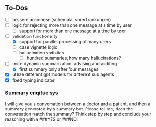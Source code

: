 ## To-Dos
- [ ] bessere anamnese (schemata, vorerkrankungen)
- [ ] logic for rejecting more than one message at a time by user
    - [ ] support for more than one message at a time by user   
- [ ] validation functionality
    - [X] support for parallel processing of many users
    - [ ] case vignette logic  
    - [ ] hallucination statistics
        - [ ] hundred summaries, how many hallucinations?
- [ ] more dynamic summarization, advising and auditing
    - [X] first summary only after four messages
- [X] utilize different gpt models for different sub agents
- [X] fixed typing indicator

### Summary criqitue sys

I will give you a conversation between a doctor and a patient, and then a summary generated by a summary bot. Please tell me, does the conversation match the summary? Think step by step and conclude your reasoning with a ###YES or ###NO.